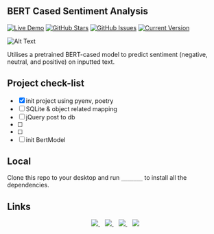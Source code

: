 ## BERT Cased Sentiment Analysis

[![Live Demo](https://img.shields.io/badge/demo-online-green.svg)](https://jordanhoare.com/stock-app) [![GitHub Stars](https://img.shields.io/github/stars/jordanhoare/sentiment-analysis.svg)](https://github.com/jordanhoare/sentiment-analysis/stargazers) [![GitHub Issues](https://img.shields.io/github/issues/jordanhoare/sentiment-analysis.svg)](https://github.com/jordanhoare/sentiment-analysis/issues) [![Current Version](https://img.shields.io/badge/version-0.0.2-green.svg)](https://github.com/jordanhoare/sentiment-analysis) 

![Alt Text](https://media4.giphy.com/media/z0KKfDR5NLVAkBiJay/giphy.gif?cid=790b7611583c8efd8e2958f2dee875629b2e666500b88222&rid=giphy.gif)

Utilises a pretrained BERT-cased model to predict sentiment (negative, neutral, and positive) on inputted text. 

## Project check-list 
- [x] init project using pyenv, poetry
- [ ] SQLite & object related mapping
- [ ] jQuery post to db
- [ ] 
- [ ] 
- [ ] init BertModel

## Local
Clone this repo to your desktop and run `_______` to install all the dependencies.


## Links
<p align="center">
    <a href="https://www.linkedin.com/in/jordan-hoare/">
        <img src="https://img.shields.io/badge/LinkedIn-0077B5?style=for-the-badge&logo=linkedin&logoColor=white" />
    </a>&nbsp;&nbsp;
    <a href="https://www.kaggle.com/jordanhoare">
        <img src="https://img.shields.io/badge/Kaggle-20BEFF?style=for-the-badge&logo=Kaggle&logoColor=white" />
    </a>&nbsp;&nbsp;
    <a href="mailto:jordanhoare0@gmail.com">
        <img src="https://img.shields.io/badge/Gmail-D14836?style=for-the-badge&logo=gmail&logoColor=white" />
    </a>&nbsp;&nbsp;
    <a href="https://www.facebook.com/profile.php?id=100011746816986">
        <img
            src="https://img.shields.io/badge/facebook-%231877F2.svg?&style=for-the-badge&logo=facebook&logoColor=white" />
    </a>
</p>